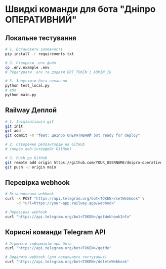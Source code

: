 # Швидкі команди для бота "Дніпро ОПЕРАТИВНИЙ"

## Локальне тестування
```bash
# 1. Встановити залежності
pip install -r requirements.txt

# 2. Створити .env файл
cp .env.example .env
# Редагувати .env та додати BOT_TOKEN і ADMIN_ID

# 3. Запустити бота локально
python test_local.py
# або
python main.py
```

## Railway Деплой
```bash
# 1. Ініціалізація git
git init
git add .
git commit -m "feat: Дніпро ОПЕРАТИВНИЙ bot ready for deploy"

# 2. Створення репозиторію на GitHub
# (через веб-інтерфейс GitHub)

# 3. Push до GitHub
git remote add origin https://github.com/YOUR_USERNAME/dnipro-operative-bot.git
git push -u origin main
```

## Перевірка webhook
```bash
# Встановлення webhook
curl -X POST "https://api.telegram.org/bot<TOKEN>/setWebhook" \
     -d "url=https://your-app.railway.app/webhook"

# Перевірка webhook
curl "https://api.telegram.org/bot<TOKEN>/getWebhookInfo"
```

## Корисні команди Telegram API
```bash
# Отримати інформацію про бота
curl "https://api.telegram.org/bot<TOKEN>/getMe"

# Видалити webhook (для локального тестування)
curl "https://api.telegram.org/bot<TOKEN>/deleteWebhook"
```
